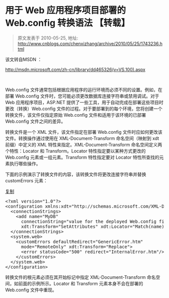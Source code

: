 # 用于 Web 应用程序项目部署的 Web.config 转换语法 【转载】 
> 原文发表于 2010-05-25, 地址: http://www.cnblogs.com/chenxizhang/archive/2010/05/25/1743236.html 


<p>该文转自MSDN ：</p> <p><a href="http://msdn.microsoft.com/zh-cn/library/dd465326(v=VS.100).aspx">http://msdn.microsoft.com/zh-cn/library/dd465326(v=VS.100).aspx</a></p> <p>&nbsp;</p> <p>Web.config 文件通常包括根据应用程序的运行环境而必须不同的设置。例如，在部署 Web.config 文件时，您可能必须更改数据库连接字符串或禁用调试。对于 Web 应用程序项目，ASP.NET 提供了一些工具，用于自动完成在部署这些项目时更改（转换）Web.config 文件的过程。对于要部署到的每个环境，您将创建一个转换文件，该文件仅指定原始 Web.config 文件和适用于该环境的已部署 Web.config 文件之间的差异。 <p>转换文件是一个 XML 文件，该文件指定在部署 Web.config 文件时应如何更改该文件。转换操作通过使用在 XML-Document-Transform 命名空间（映射到 xdt 前缀）中定义的 XML 特性来指定。XML-Document-Transform 命名空间定义两个特性：Locator 和 Transform。Locator 特性指定要以某种方式更改的 Web.config 元素或一组元素。Transform 特性指定要对 Locator 特性所查找的元素执行哪些操作。 <p>下面的示例演示了转换文件的内容，该转换文件将更改连接字符串并替换 customErrors 元素： <p><a name="CodeSpippet0"></a> <p><a href="http://msdn.microsoft.com/">复制</a><pre>&lt;?xml version="1.0"?&gt;
&lt;configuration xmlns:xdt="http://schemas.microsoft.com/XML-Document-Transform"&gt;
  &lt;connectionStrings&gt;
    &lt;add name="MyDB" 
      connectionString="value for the deployed Web.config file" 
      xdt:Transform="SetAttributes" xdt:Locator="Match(name)"/&gt;
  &lt;/connectionStrings&gt;
  &lt;system.web&gt;
    &lt;customErrors defaultRedirect="GenericError.htm"
      mode="RemoteOnly" xdt:Transform="Replace"&gt;
      &lt;error statusCode="500" redirect="InternalError.htm"/&gt;
    &lt;/customErrors&gt;
  &lt;/system.web&gt;
&lt;/configuration&gt;
</pre>
<p>转换文件的根元素必须在其开始标记中指定 XML-Document-Transform 命名空间，如前面的示例所示。Locator 和 Transform 元素本身不会在部署的 Web.config 文件中重现。</p>